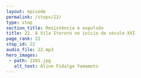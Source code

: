 ```yaml
---
layout: episode
permalink: /stops/22/
type: stop
section_title: Resistência e expulsão
title: 22. A Vila Itororó no início do século XXI
page_rank: 22
stop_id: 22
audio_file: 22.mp3
hero_images:
 - path: 2201.jpg
   alt_text: Aline Fidalgo Yamamoto
---
```

